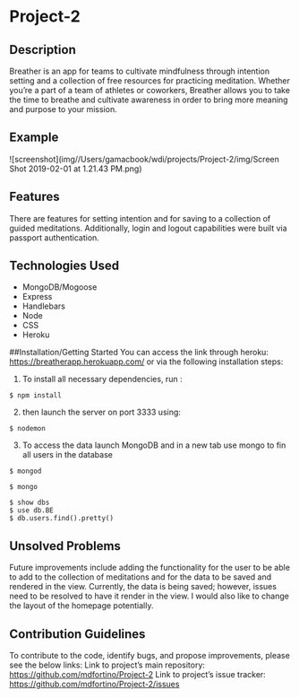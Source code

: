 # Project-2
## Description
Breather is an app for teams to cultivate mindfulness through intention setting and a collection of free resources for practicing meditation. Whether you’re a part of a team of athletes or coworkers, Breather allows you to take the time to breathe and cultivate awareness in order to bring more meaning and purpose to your mission.

## Example
![screenshot](img//Users/gamacbook/wdi/projects/Project-2/img/Screen Shot 2019-02-01 at 1.21.43 PM.png)
 

## Features
There are features for setting intention and for saving to a collection of guided meditations. Additionally, login and logout capabilities were built via passport authentication. 
## Technologies Used
* MongoDB/Mogoose
* Express
* Handlebars
* Node
* CSS
* Heroku

##Installation/Getting Started
You can access the link through heroku: https://breatherapp.herokuapp.com/ or via the following installation steps:
1. To install all necessary dependencies, run :
```
$ npm install
```
2. then launch the server on port 3333 using: 
```
$ nodemon
```
3. To access the data launch MongoDB and in a new tab use mongo to fin all users in the database
```
$ mongod
```
```
$ mongo
```
```
$ show dbs
$ use db.BE
$ db.users.find().pretty()
```
## Unsolved Problems
Future improvements include adding the functionality for the user to be able to add to the collection of meditations and for the data to be saved and rendered in the view. Currently, the data is being saved; however, issues need to be resolved to have it render in the view. I would also like to change the layout of the homepage potentially. 
## Contribution Guidelines 
To contribute to the code, identify bugs, and propose improvements, please see the below links: 
Link to project’s main repository: https://github.com/mdfortino/Project-2 Link to project’s issue tracker: https://github.com/mdfortino/Project-2/issues
